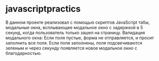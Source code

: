 # javascriptpractics
В данном проекте реализовал с помощью скриптов JavaScript табы, модальные окна, всплывающее модальное окно с задержкой в 5 секунд, когда пользователь только зашел на страницу. 
Валидация модального окна: Если поля пустые, форма не отправляется, и просит заполнить все поля. Если поля заполнены, поля подсвечиваются зеленым и через секунду появляется новое модальное окно с благодарностью. 
